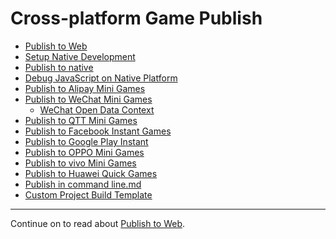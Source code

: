 # Cross-platform Game Publish

- [Publish to Web](publish-web.md)
- [Setup Native Development](setup-native-development.md)
- [Publish to native](publish-native.md)
- [Debug JavaScript on Native Platform](debug-jsb.md)
- [Publish to Alipay Mini Games](publish-alipay-mini-games.md)
- [Publish to WeChat Mini Games](publish-wechatgame.md)
    - [WeChat Open Data Context](publish-wechatgame-sub-domain.md)
- [Publish to QTT Mini Games](publish-qutoutiao-mini-games.md)
- [Publish to Facebook Instant Games](publish-fb-instant-games.md)
- [Publish to Google Play Instant](publish-android-instant.md)
- [Publish to OPPO Mini Games](publish-oppo-instant-games.md)
- [Publish to vivo Mini Games](publish-vivo-instant-games.md)
- [Publish to Huawei Quick Games](publish-huawei-quick-games.md)
- [Publish in command line.md](publish-in-command-line.md)
- [Custom Project Build Template](custom-project-build-template.md)

<hr>

Continue on to read about [Publish to Web](publish-web.md).
